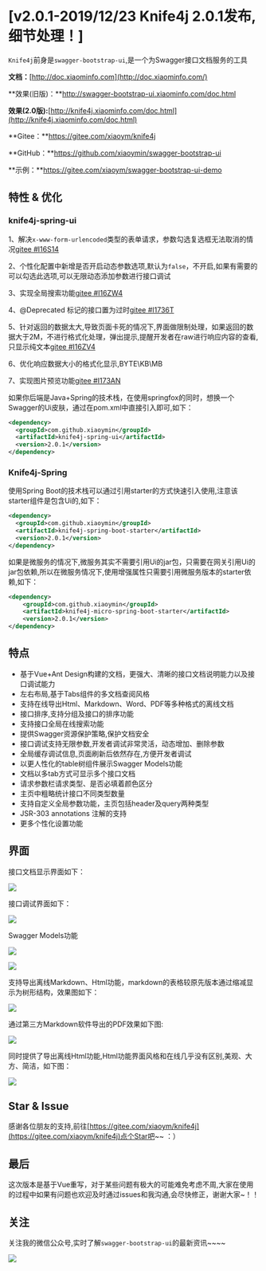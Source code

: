 # [v2.0.1-2019/12/23 Knife4j 2.0.1发布,细节处理！]

`Knife4j`前身是`swagger-bootstrap-ui`,是一个为Swagger接口文档服务的工具

**文档：**[http://doc.xiaominfo.com](http://doc.xiaominfo.com/)

**效果(旧版)：**http://swagger-bootstrap-ui.xiaominfo.com/doc.html

**效果(2.0版):**[http://knife4j.xiaominfo.com/doc.html](http://knife4j.xiaominfo.com/doc.html)

**Gitee：**https://gitee.com/xiaoym/knife4j

**GitHub：**https://github.com/xiaoymin/swagger-bootstrap-ui

**示例：**https://gitee.com/xiaoym/swagger-bootstrap-ui-demo

## 特性 & 优化

### knife4j-spring-ui

1、解决`x-www-form-urlencoded`类型的表单请求，参数勾选复选框无法取消的情况[gitee #I16S14](https://gitee.com/xiaoym/knife4j/issues/I16S14)

2、个性化配置中新增是否开启动态参数选项,默认为`false`，不开启,如果有需要的可以勾选此选项,可以无限动态添加参数进行接口调试

3、实现全局搜索功能[gitee #I16ZW4](https://gitee.com/xiaoym/knife4j/issues/I16ZW4)

4、@Deprecated 标记的接口置为过时[gitee #I1736T](https://gitee.com/xiaoym/knife4j/issues/I1736T)

5、针对返回的数据太大,导致页面卡死的情况下,界面做限制处理，如果返回的数据大于2M，不进行格式化处理，弹出提示,提醒开发者在raw进行响应内容的查看,只显示纯文本[gitee #I16ZV4](https://gitee.com/xiaoym/knife4j/issues/I16ZV4)

6、优化响应数据大小的格式化显示,BYTE\KB\MB

7、实现图片预览功能[gitee #I173AN](https://gitee.com/xiaoym/knife4j/issues/I173AN)

如果你后端是Java+Spring的技术栈，在使用springfox的同时，想换一个Swagger的Ui皮肤，通过在pom.xml中直接引入即可,如下：

```xml
<dependency>
  <groupId>com.github.xiaoymin</groupId>
  <artifactId>knife4j-spring-ui</artifactId>
  <version>2.0.1</version>
</dependency>
```

### Knife4j-Spring

使用Spring Boot的技术栈可以通过引用starter的方式快速引入使用,注意该starter组件是包含Ui的,如下：

```xml
<dependency>
  <groupId>com.github.xiaoymin</groupId>
  <artifactId>knife4j-spring-boot-starter</artifactId>
  <version>2.0.1</version>
</dependency>
```

如果是微服务的情况下,微服务其实不需要引用Ui的jar包，只需要在网关引用Ui的jar包依赖,所以在微服务情况下,使用增强属性只需要引用微服务版本的starter依赖,如下：

```xml
<dependency>
    <groupId>com.github.xiaoymin</groupId>
    <artifactId>knife4j-micro-spring-boot-starter</artifactId>
    <version>2.0.1</version>
</dependency>

```

## 特点

- 基于Vue+Ant Design构建的文档，更强大、清晰的接口文档说明能力以及接口调试能力
- 左右布局,基于Tabs组件的多文档查阅风格
- 支持在线导出Html、Markdown、Word、PDF等多种格式的离线文档
- 接口排序,支持分组及接口的排序功能
- 支持接口全局在线搜索功能
- 提供Swagger资源保护策略,保护文档安全
- 接口调试支持无限参数,开发者调试非常灵活，动态增加、删除参数
- 全局缓存调试信息,页面刷新后依然存在,方便开发者调试
- 以更人性化的table树组件展示Swagger Models功能
- 文档以多tab方式可显示多个接口文档
- 请求参数栏请求类型、是否必填着颜色区分
- 主页中粗略统计接口不同类型数量
- 支持自定义全局参数功能，主页包括header及query两种类型
- JSR-303 annotations 注解的支持
- 更多个性化设置功能

## 界面

接口文档显示界面如下：

![](/knife4j/images/blog/knife4j2.0/1.png)

接口调试界面如下：

![](/knife4j/images/blog/knife4j2.0/8.png)

Swagger Models功能

![](/knife4j/images/blog/knife4j2.0/6.png)

![](/knife4j/images/blog/knife4j2.0/7.png)

支持导出离线Markdown、Html功能，markdown的表格较原先版本通过缩减显示为树形结构，效果图如下：

![](/knife4j/images/blog/knife4j2.0/3.png)

通过第三方Markdown软件导出的PDF效果如下图:

![](/knife4j/images/blog/knife4j2.0/4.png)

同时提供了导出离线Html功能,Html功能界面风格和在线几乎没有区别,美观、大方、简洁，如下图：

![](/knife4j/images/blog/knife4j2.0/5.png)

## Star & Issue

感谢各位朋友的支持,前往[https://gitee.com/xiaoym/knife4j](https://gitee.com/xiaoym/knife4j)点个Star吧~~ ：）

## 最后

这次版本是基于Vue重写，对于某些问题有极大的可能难免考虑不周,大家在使用的过程中如果有问题也欢迎及时通过issues和我沟通,会尽快修正，谢谢大家~！！



## 关注

关注我的微信公众号,实时了解`swagger-bootstrap-ui`的最新资讯~~~~

![](https://foruda.gitee.com/images/1660437790142497676/%E5%B1%8F%E5%B9%95%E6%88%AA%E5%9B%BE.png)

 
 
 